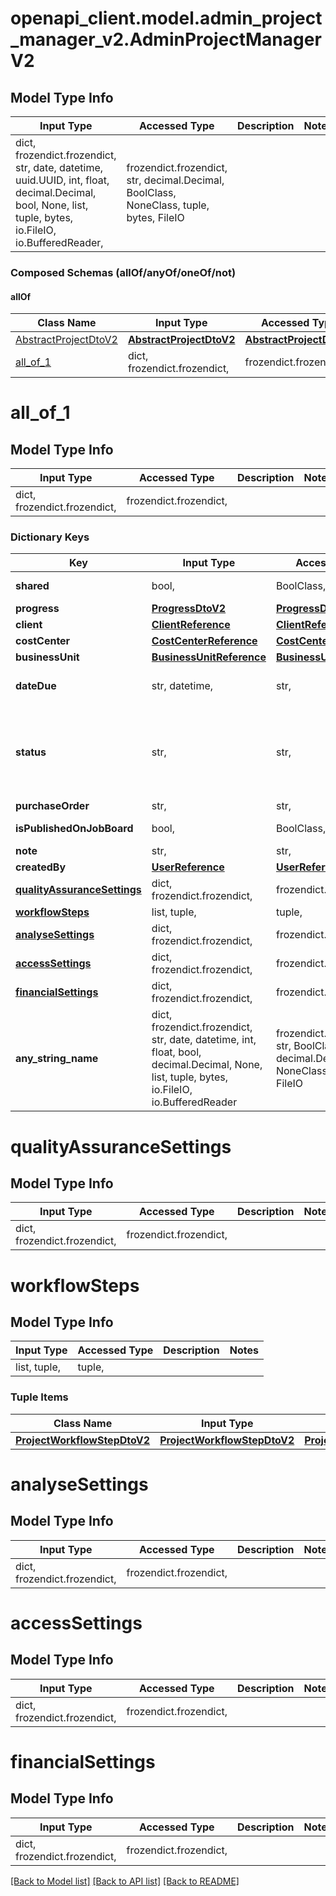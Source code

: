 # openapi_client.model.admin_project_manager_v2.AdminProjectManagerV2

## Model Type Info
Input Type | Accessed Type | Description | Notes
------------ | ------------- | ------------- | -------------
dict, frozendict.frozendict, str, date, datetime, uuid.UUID, int, float, decimal.Decimal, bool, None, list, tuple, bytes, io.FileIO, io.BufferedReader,  | frozendict.frozendict, str, decimal.Decimal, BoolClass, NoneClass, tuple, bytes, FileIO |  | 

### Composed Schemas (allOf/anyOf/oneOf/not)
#### allOf
Class Name | Input Type | Accessed Type | Description | Notes
------------- | ------------- | ------------- | ------------- | -------------
[AbstractProjectDtoV2](AbstractProjectDtoV2.md) | [**AbstractProjectDtoV2**](AbstractProjectDtoV2.md) | [**AbstractProjectDtoV2**](AbstractProjectDtoV2.md) |  | 
[all_of_1](#all_of_1) | dict, frozendict.frozendict,  | frozendict.frozendict,  |  | 

# all_of_1

## Model Type Info
Input Type | Accessed Type | Description | Notes
------------ | ------------- | ------------- | -------------
dict, frozendict.frozendict,  | frozendict.frozendict,  |  | 

### Dictionary Keys
Key | Input Type | Accessed Type | Description | Notes
------------ | ------------- | ------------- | ------------- | -------------
**shared** | bool,  | BoolClass,  | Default: false | [optional] 
**progress** | [**ProgressDtoV2**](ProgressDtoV2.md) | [**ProgressDtoV2**](ProgressDtoV2.md) |  | [optional] 
**client** | [**ClientReference**](ClientReference.md) | [**ClientReference**](ClientReference.md) |  | [optional] 
**costCenter** | [**CostCenterReference**](CostCenterReference.md) | [**CostCenterReference**](CostCenterReference.md) |  | [optional] 
**businessUnit** | [**BusinessUnitReference**](BusinessUnitReference.md) | [**BusinessUnitReference**](BusinessUnitReference.md) |  | [optional] 
**dateDue** | str, datetime,  | str,  |  | [optional] value must conform to RFC-3339 date-time
**status** | str,  | str,  |  | [optional] must be one of ["NEW", "ASSIGNED", "COMPLETED", "ACCEPTED_BY_VENDOR", "DECLINED_BY_VENDOR", "COMPLETED_BY_VENDOR", "CANCELLED", ] 
**purchaseOrder** | str,  | str,  |  | [optional] 
**isPublishedOnJobBoard** | bool,  | BoolClass,  | Default: false | [optional] 
**note** | str,  | str,  |  | [optional] 
**createdBy** | [**UserReference**](UserReference.md) | [**UserReference**](UserReference.md) |  | [optional] 
**[qualityAssuranceSettings](#qualityAssuranceSettings)** | dict, frozendict.frozendict,  | frozendict.frozendict,  |  | [optional] 
**[workflowSteps](#workflowSteps)** | list, tuple,  | tuple,  |  | [optional] 
**[analyseSettings](#analyseSettings)** | dict, frozendict.frozendict,  | frozendict.frozendict,  |  | [optional] 
**[accessSettings](#accessSettings)** | dict, frozendict.frozendict,  | frozendict.frozendict,  |  | [optional] 
**[financialSettings](#financialSettings)** | dict, frozendict.frozendict,  | frozendict.frozendict,  |  | [optional] 
**any_string_name** | dict, frozendict.frozendict, str, date, datetime, int, float, bool, decimal.Decimal, None, list, tuple, bytes, io.FileIO, io.BufferedReader | frozendict.frozendict, str, BoolClass, decimal.Decimal, NoneClass, tuple, bytes, FileIO | any string name can be used but the value must be the correct type | [optional]

# qualityAssuranceSettings

## Model Type Info
Input Type | Accessed Type | Description | Notes
------------ | ------------- | ------------- | -------------
dict, frozendict.frozendict,  | frozendict.frozendict,  |  | 

# workflowSteps

## Model Type Info
Input Type | Accessed Type | Description | Notes
------------ | ------------- | ------------- | -------------
list, tuple,  | tuple,  |  | 

### Tuple Items
Class Name | Input Type | Accessed Type | Description | Notes
------------- | ------------- | ------------- | ------------- | -------------
[**ProjectWorkflowStepDtoV2**](ProjectWorkflowStepDtoV2.md) | [**ProjectWorkflowStepDtoV2**](ProjectWorkflowStepDtoV2.md) | [**ProjectWorkflowStepDtoV2**](ProjectWorkflowStepDtoV2.md) |  | 

# analyseSettings

## Model Type Info
Input Type | Accessed Type | Description | Notes
------------ | ------------- | ------------- | -------------
dict, frozendict.frozendict,  | frozendict.frozendict,  |  | 

# accessSettings

## Model Type Info
Input Type | Accessed Type | Description | Notes
------------ | ------------- | ------------- | -------------
dict, frozendict.frozendict,  | frozendict.frozendict,  |  | 

# financialSettings

## Model Type Info
Input Type | Accessed Type | Description | Notes
------------ | ------------- | ------------- | -------------
dict, frozendict.frozendict,  | frozendict.frozendict,  |  | 

[[Back to Model list]](../../README.md#documentation-for-models) [[Back to API list]](../../README.md#documentation-for-api-endpoints) [[Back to README]](../../README.md)

